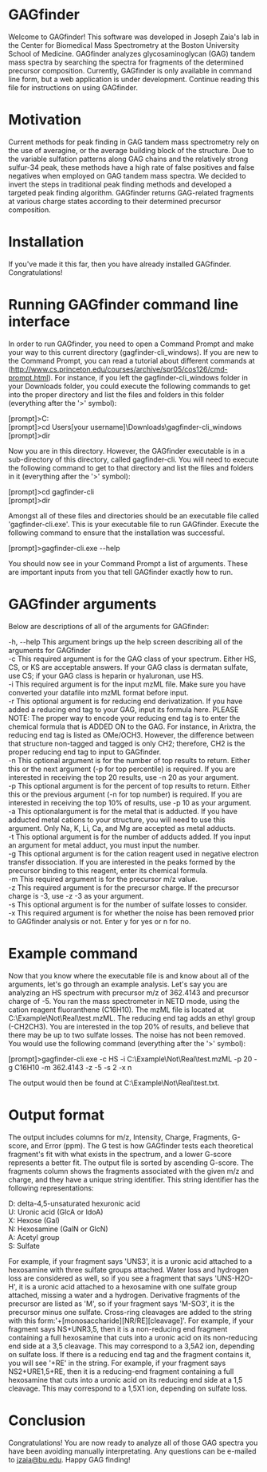 # GAGfinder

Welcome to GAGfinder! This software was developed in Joseph Zaia's lab in the Center for Biomedical Mass Spectrometry at the Boston University School of Medicine. GAGfinder analyzes glycosaminoglycan (GAG) tandem mass spectra by searching the spectra for fragments of the determined precursor composition. Currently, GAGfinder is only available in command line form, but a web application is under development. Continue reading this file for instructions on using GAGfinder.

# Motivation

Current methods for peak finding in GAG tandem mass spectrometry rely on the use of averagine, or the average building block of the structure. Due to the variable sulfation patterns along GAG chains and the relatively strong sulfur-34 peak, these methods have a high rate of false positives and false negatives when employed on GAG tandem mass spectra. We decided to invert the steps in traditional peak finding methods and developed a targeted peak finding algorithm. GAGfinder returns GAG-related fragments at various charge states according to their determined precursor composition.

# Installation

If you've made it this far, then you have already installed GAGfinder. Congratulations!

# Running GAGfinder command line interface

In order to run GAGfinder, you need to open a Command Prompt and make your way to this current directory (gagfinder-cli_windows). If you are new to the Command Prompt, you can read a tutorial about different commands at (http://www.cs.princeton.edu/courses/archive/spr05/cos126/cmd-prompt.html). For instance, if you left the gagfinder-cli_windows folder in your Downloads folder, you could execute the following commands to get into the proper directory and list the files and folders in this folder (everything after the '>' symbol):

[prompt]>C:<br />
[prompt]>cd Users\[your username]\Downloads\gagfinder-cli_windows<br />
[prompt]>dir

Now you are in this directory. However, the GAGfinder executable is in a sub-directory of this directory, called gagfinder-cli. You will need to execute the following command to get to that directory and list the files and folders in it (everything after the '>' symbol):

[prompt]>cd gagfinder-cli<br />
[prompt]>dir

Amongst all of these files and directories should be an executable file called 'gagfinder-cli.exe'. This is your executable file to run GAGfinder. Execute the following command to ensure that the installation was successful.

[prompt]>gagfinder-cli.exe --help

You should now see in your Command Prompt a list of arguments. These are important inputs from you that tell GAGfinder exactly how to run.

# GAGfinder arguments

Below are descriptions of all of the arguments for GAGfinder:

-h, --help    This argument brings up the help screen describing all of the arguments for GAGfinder<br />
-c            This required argument is for the GAG class of your spectrum. Either HS, CS, or KS are acceptable answers. If your GAG
              class is dermatan sulfate, use CS; if your GAG class is heparin or hyaluronan, use HS.<br />
-i            This required argument is for the input mzML file. Make sure you have converted your datafile into mzML format before
              input.<br />
-r            This optional argument is for reducing end derivatization. If you have added a reducing end tag to your GAG, input its
              formula here. PLEASE NOTE: The proper way to encode your reducing end tag is to enter the chemical formula that is ADDED
              ON to the GAG. For instance, in Arixtra, the reducing end tag is listed as OMe/OCH3. However, the difference between that
              structure non-tagged and tagged is only CH2; therefore, CH2 is the proper reducing end tag to input to GAGfinder.<br />
-n            This optional argument is for the number of top results to return. Either this or the next argument (-p for top
              percentile) is required. If you are interested in receiving the top 20 results, use -n 20 as your argument.<br />
-p            This optional argument is for the percent of top results to return. Either this or the previous argument (-n for top
              number) is required. If you are interested in receiving the top 10% of results, use -p 10 as your argument.<br />
-a            This optionalargument is for the metal that is adducted. If you have adducted metal cations to your structure, you will
              need to use this argument. Only Na, K, Li, Ca, and Mg are accepted as metal adducts.<br />
-t            This optional argument is for the number of adducts added. If you input an argument for metal adduct, you must input the
              number.<br />
-g            This optional argument is for the cation reagent used in negative electron transfer dissociation. If you are interested
              in the peaks formed by the precursor binding to this reagent, enter its chemical formula.<br />
-m            This required argument is for the precursor m/z value.<br />
-z            This required argument is for the precursor charge. If the precursor charge is -3, use -z -3 as your argument.<br />
-s            This optional argument is for the number of sulfate losses to consider.<br />
-x            This required argument is for whether the noise has been removed prior to GAGfinder analysis or not. Enter y for yes or
              n for no.

# Example command

Now that you know where the executable file is and know about all of the arguments, let's go through an example analysis. Let's say you are analyzing an HS spectrum with precursor m/z of 362.4143 and precursor charge of -5. You ran the mass spectrometer in NETD mode, using the cation reagent fluoranthene (C16H10). The mzML file is located at C:\Example\Not\Real\test.mzML. The reducing end tag adds an ethyl group (-CH2CH3). You are interested in the top 20% of results, and believe that there may be up to two sulfate losses. The noise has not been removed. You would use the following command (everything after the '>' symbol):

[prompt]>gagfinder-cli.exe -c HS -i C:\Example\Not\Real\test.mzML -p 20 -g C16H10 -m 362.4143 -z -5 -s 2 -x n

The output would then be found at C:\Example\Not\Real\test.txt.

# Output format

The output includes columns for m/z, Intensity, Charge, Fragments, G-score, and Error (ppm). The G test is how GAGfinder tests each theoretical fragment's fit with what exists in the spectrum, and a lower G-score represents a better fit. The output file is sorted by ascending G-score. The fragments column shows the fragments associated with the given m/z and charge, and they have a unique string identifier. This string identifier has the following representations:

D: delta-4,5-unsaturated hexuronic acid<br />
U: Uronic acid (GlcA or IdoA)<br />
X: Hexose (Gal)<br />
N: Hexosamine (GalN or GlcN)<br />
A: Acetyl group<br />
S: Sulfate

For example, if your fragment says 'UNS3', it is a uronic acid attached to a hexosamine with three sulfate groups attached. Water loss and hydrogen loss are considered as well, so if you see a fragment that says 'UNS-H2O-H', it is a uronic acid attached to a hexosamine with one sulfate group attached, missing a water and a hydrogen. Derivative fragments of the precursor are listed as 'M', so if your fragment says 'M-SO3', it is the precursor minus one sulfate. Cross-ring cleavages are added to the string with this form:'+[monosaccharide][NR/RE][cleavage]'. For example, if your fragment says NS+UNR3,5, then it is a non-reducing end fragment containing a full hexosamine that cuts into a uronic acid on its non-reducing end side at a 3,5 cleavage. This may correspond to a 3,5A2 ion, depending on sulfate loss. If there is a reducing end tag and the fragment contains it, you will see '+RE' in the string. For example, if your fragment says NS2+URE1,5+RE, then it is a reducing-end fragment containing a full hexosamine that cuts into a uronic acid on its reducing end side at a 1,5 cleavage. This may correspond to a 1,5X1 ion, depending on sulfate loss.

# Conclusion

Congratulations! You are now ready to analyze all of those GAG spectra you have been avoiding manually interpretating. Any questions can be e-mailed to jzaia@bu.edu. Happy GAG finding!

